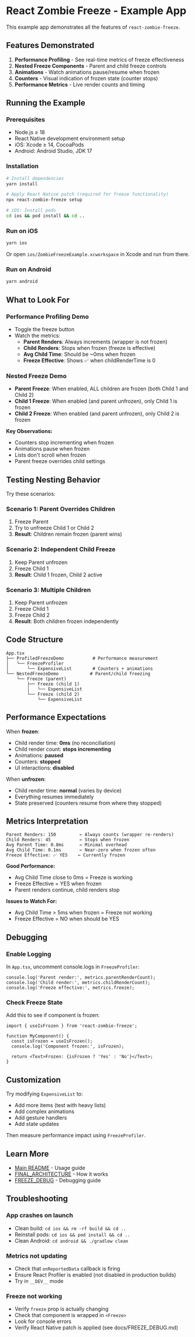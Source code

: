 # React Zombie Freeze - Example App

This example app demonstrates all the features of `react-zombie-freeze`.

## Features Demonstrated

1. **Performance Profiling** - See real-time metrics of freeze effectiveness
2. **Nested Freeze Components** - Parent and child freeze controls
3. **Animations** - Watch animations pause/resume when frozen
4. **Counters** - Visual indication of frozen state (counter stops)
5. **Performance Metrics** - Live render counts and timing

## Running the Example

### Prerequisites

- Node.js ≥ 18
- React Native development environment setup
- iOS: Xcode ≥ 14, CocoaPods
- Android: Android Studio, JDK 17

### Installation

```bash
# Install dependencies
yarn install

# Apply React Native patch (required for freeze functionality)
npx react-zombie-freeze setup

# iOS: Install pods
cd ios && pod install && cd ..
```

### Run on iOS

```bash
yarn ios
```

Or open `ios/ZombieFreezeExample.xcworkspace` in Xcode and run from there.

### Run on Android

```bash
yarn android
```

## What to Look For

### Performance Profiling Demo

- Toggle the freeze button
- Watch the metrics:
  - **Parent Renders**: Always increments (wrapper is not frozen)
  - **Child Renders**: Stops when frozen (freeze is effective)
  - **Avg Child Time**: Should be ~0ms when frozen
  - **Freeze Effective**: Shows ✅ when childRenderTime is 0

### Nested Freeze Demo

- **Parent Freeze**: When enabled, ALL children are frozen (both Child 1 and Child 2)
- **Child 1 Freeze**: When enabled (and parent unfrozen), only Child 1 is frozen
- **Child 2 Freeze**: When enabled (and parent unfrozen), only Child 2 is frozen

**Key Observations:**
- Counters stop incrementing when frozen
- Animations pause when frozen
- Lists don't scroll when frozen
- Parent freeze overrides child settings

## Testing Nesting Behavior

Try these scenarios:

### Scenario 1: Parent Overrides Children
1. Freeze Parent
2. Try to unfreeze Child 1 or Child 2
3. **Result**: Children remain frozen (parent wins)

### Scenario 2: Independent Child Freeze
1. Keep Parent unfrozen
2. Freeze Child 1
3. **Result**: Child 1 frozen, Child 2 active

### Scenario 3: Multiple Children
1. Keep Parent unfrozen
2. Freeze Child 1
3. Freeze Child 2
4. **Result**: Both children frozen independently

## Code Structure

```
App.tsx
├── ProfiledFreezeDemo           # Performance measurement
│   └── FreezeProfiler
│       └── ExpensiveList        # Counters + animations
└── NestedFreezeDemo            # Parent/child freezing
    └── Freeze (parent)
        ├── Freeze (child 1)
        │   └── ExpensiveList
        └── Freeze (child 2)
            └── ExpensiveList
```

## Performance Expectations

When **frozen**:
- Child render time: **0ms** (no reconciliation)
- Child render count: **stops incrementing**
- Animations: **paused**
- Counters: **stopped**
- UI interactions: **disabled**

When **unfrozen**:
- Child render time: **normal** (varies by device)
- Everything resumes immediately
- State preserved (counters resume from where they stopped)

## Metrics Interpretation

```
Parent Renders: 150         ← Always counts (wrapper re-renders)
Child Renders: 45           ← Stops when frozen
Avg Parent Time: 0.8ms      ← Minimal overhead
Avg Child Time: 0.1ms       ← Near-zero when frozen often
Freeze Effective: ✅ YES    ← Currently frozen
```

**Good Performance:**
- Avg Child Time close to 0ms = Freeze is working
- Freeze Effective = YES when frozen
- Parent renders continue, child renders stop

**Issues to Watch For:**
- Avg Child Time > 5ms when frozen = Freeze not working
- Freeze Effective = NO when should be YES

## Debugging

### Enable Logging

In `App.tsx`, uncomment console.logs in `FreezeProfiler`:

```tsx
console.log('Parent render:', metrics.parentRenderCount);
console.log('Child render:', metrics.childRenderCount);
console.log('Freeze effective:', metrics.freeze);
```

### Check Freeze State

Add this to see if component is frozen:

```tsx
import { useIsFrozen } from 'react-zombie-freeze';

function MyComponent() {
  const isFrozen = useIsFrozen();
  console.log('Component frozen:', isFrozen);
  
  return <Text>Frozen: {isFrozen ? 'Yes' : 'No'}</Text>;
}
```

## Customization

Try modifying `ExpensiveList` to:
- Add more items (test with heavy lists)
- Add complex animations
- Add gesture handlers
- Add state updates

Then measure performance impact using `FreezeProfiler`.

## Learn More

- [Main README](../README.md) - Usage guide
- [FINAL_ARCHITECTURE](../docs/FINAL_ARCHITECTURE.md) - How it works
- [FREEZE_DEBUG](../docs/FREEZE_DEBUG.md) - Debugging guide

## Troubleshooting

### App crashes on launch
- Clean build: `cd ios && rm -rf build && cd ..`
- Reinstall pods: `cd ios && pod install && cd ..`
- Clean Android: `cd android && ./gradlew clean`

### Metrics not updating
- Check that `onReportedData` callback is firing
- Ensure React Profiler is enabled (not disabled in production builds)
- Try in `__DEV__` mode

### Freeze not working
- Verify `freeze` prop is actually changing
- Check that component is wrapped in `<Freeze>`
- Look for console errors
- Verify React Native patch is applied (see docs/FREEZE_DEBUG.md)

